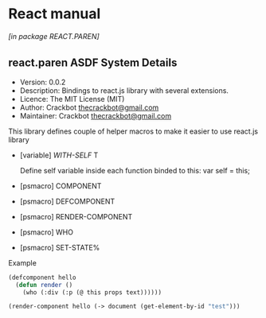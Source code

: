 # React manual

###### \[in package REACT.PAREN\]
## react.paren ASDF System Details

- Version: 0.0.2
- Description: Bindings to react.js library with several extensions.
- Licence: The MIT License (MIT)
- Author: Crackbot <thecrackbot@gmail.com>
- Maintainer: Crackbot <thecrackbot@gmail.com>

This library defines couple of helper macros to make it easier to
use react.js library

- [variable] *WITH-SELF* T

    Define self variable inside each function binded to this: var self
    = this;

- [psmacro] COMPONENT 

- [psmacro] DEFCOMPONENT 

- [psmacro] RENDER-COMPONENT 

- [psmacro] WHO 

- [psmacro] SET-STATE% 

Example

```commonlisp
(defcomponent hello
  (defun render ()
    (who (:div (:p (@ this props text))))))

(render-component hello (-> document (get-element-by-id "test")))
```

